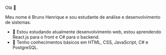  Olá 👋

 Meu nome é Bruno Henrique e sou estudante de análise e desenvolvimento de sistemas. 


- 🌱 Estou estudando atualmente desenvolvimento web, estou aprendendo React.js para o front e C# para o backend.
- 📘 Tenho conhecimentos básicos em HTML, CSS, JavaScript, C# e PostgreSQL.

<!---
brunokilo/brunokilo is a ✨ special ✨ repository because its `README.md` (this file) appears on your GitHub profile.
You can click the Preview link to take a look at your changes.
--->
